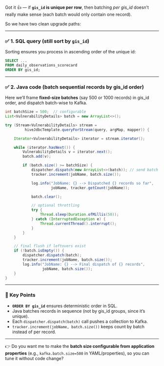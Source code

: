 Got it 👍 — if **`gis_id` is unique per row**, then batching *per gis\_id* doesn’t really make sense (each batch would only contain one record).

So we have two clean upgrade paths:

---

### ✅ 1. SQL query (still sort by `gis_id`)

Sorting ensures you process in ascending order of the unique id:

```sql
SELECT ...
FROM daily_observations_scorecard
ORDER BY gis_id;
```

---

### ✅ 2. Java code (batch sequential records by gis\_id order)

Here we’ll frame **fixed-size batches** (say 500 or 1000 records) in gis\_id order, and dispatch batch-wise to Kafka.

```java
int batchSize = 500;  // configurable
List<VulnerabilityDetails> batch = new ArrayList<>();

try (Stream<VulnerabilityDetails> stream =
         hiveJdbcTemplate.queryForStream(query, argMap, mapper)) {

    Iterator<VulnerabilityDetails> iterator = stream.iterator();

    while (iterator.hasNext()) {
        VulnerabilityDetails v = iterator.next();
        batch.add(v);

        if (batch.size() >= batchSize) {
            dispatcher.dispatch(new ArrayList<>(batch)); // send batch
            tracker.increment(jobName, batch.size());

            log.info("JobName: {} --> Dispatched {} records so far",
                     jobName, tracker.getCount(jobName));

            batch.clear();

            // optional throttling
            try {
                Thread.sleep(Duration.ofMillis(50));
            } catch (InterruptedException e) {
                Thread.currentThread().interrupt();
            }
        }
    }

    // final flush if leftovers exist
    if (!batch.isEmpty()) {
        dispatcher.dispatch(batch);
        tracker.increment(jobName, batch.size());
        log.info("JobName: {} --> Final dispatch of {} records",
                 jobName, batch.size());
    }
}
```

---

### 🔑 Key Points

* **`ORDER BY gis_id`** ensures deterministic order in SQL.
* Java batches records in sequence (not by gis\_id groups, since it’s unique).
* Each `dispatcher.dispatch(batch)` call pushes a collection to Kafka.
* `tracker.increment(jobName, batch.size())` keeps count by batch instead of per record.

---

👉 Do you want me to make the **batch size configurable from application properties** (e.g., `kafka.batch.size=500` in YAML/properties), so you can tune it without code change?
